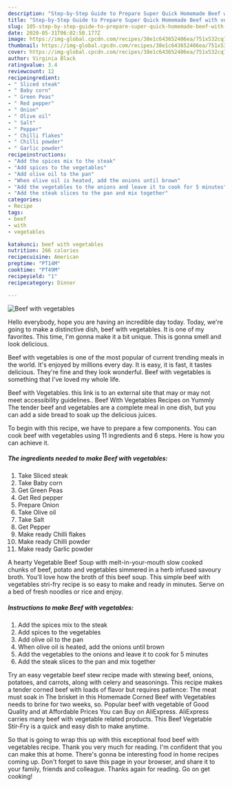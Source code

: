 ```yaml
---
description: "Step-by-Step Guide to Prepare Super Quick Homemade Beef with vegetables"
title: "Step-by-Step Guide to Prepare Super Quick Homemade Beef with vegetables"
slug: 105-step-by-step-guide-to-prepare-super-quick-homemade-beef-with-vegetables
date: 2020-05-31T06:02:50.177Z
image: https://img-global.cpcdn.com/recipes/38e1c643652406ea/751x532cq70/beef-with-vegetables-recipe-main-photo.jpg
thumbnail: https://img-global.cpcdn.com/recipes/38e1c643652406ea/751x532cq70/beef-with-vegetables-recipe-main-photo.jpg
cover: https://img-global.cpcdn.com/recipes/38e1c643652406ea/751x532cq70/beef-with-vegetables-recipe-main-photo.jpg
author: Virginia Black
ratingvalue: 3.4
reviewcount: 12
recipeingredient:
- " Sliced steak"
- " Baby corn"
- " Green Peas"
- " Red pepper"
- " Onion"
- " Olive oil"
- " Salt"
- " Pepper"
- " Chilli flakes"
- " Chilli powder"
- " Garlic powder"
recipeinstructions:
- "Add the spices mix to the steak"
- "Add spices to the vegetables"
- "Add olive oil to the pan"
- "When olive oil is heated, add the onions until brown"
- "Add the vegetables to the onions and leave it to cook for 5 minutes"
- "Add the steak slices to the pan and mix together"
categories:
- Recipe
tags:
- beef
- with
- vegetables

katakunci: beef with vegetables 
nutrition: 266 calories
recipecuisine: American
preptime: "PT14M"
cooktime: "PT49M"
recipeyield: "1"
recipecategory: Dinner

---
```



![Beef with vegetables](https://img-global.cpcdn.com/recipes/38e1c643652406ea/751x532cq70/beef-with-vegetables-recipe-main-photo.jpg)

Hello everybody, hope you are having an incredible day today. Today, we're going to make a distinctive dish, beef with vegetables. It is one of my favorites. This time, I'm gonna make it a bit unique. This is gonna smell and look delicious.

Beef with vegetables is one of the most popular of current trending meals in the world. It's enjoyed by millions every day. It is easy, it is fast, it tastes delicious. They're fine and they look wonderful. Beef with vegetables is something that I've loved my whole life.

Beef with Vegetables. this link is to an external site that may or may not meet accessibility guidelines.. Beef With Vegetables Recipes on Yummly The tender beef and vegetables are a complete meal in one dish, but you can add a side bread to soak up the delicious juices.


To begin with this recipe, we have to prepare a few components. You can cook beef with vegetables using 11 ingredients and 6 steps. Here is how you can achieve it.

<!--inarticleads1-->

##### The ingredients needed to make Beef with vegetables:

1. Take  Sliced steak
1. Take  Baby corn
1. Get  Green Peas
1. Get  Red pepper
1. Prepare  Onion
1. Take  Olive oil
1. Take  Salt
1. Get  Pepper
1. Make ready  Chilli flakes
1. Make ready  Chilli powder
1. Make ready  Garlic powder


A hearty Vegetable Beef Soup with melt-in-your-mouth slow cooked chunks of beef, potato and vegetables simmered in a herb infused savoury broth. You&#39;ll love how the broth of this beef soup. This simple beef with vegetables stri-fry recipe is so easy to make and ready in minutes. Serve on a bed of fresh noodles or rice and enjoy. 

<!--inarticleads2-->

##### Instructions to make Beef with vegetables:

1. Add the spices mix to the steak
1. Add spices to the vegetables
1. Add olive oil to the pan
1. When olive oil is heated, add the onions until brown
1. Add the vegetables to the onions and leave it to cook for 5 minutes
1. Add the steak slices to the pan and mix together


Try an easy vegetable beef stew recipe made with stewing beef, onions, potatoes, and carrots, along with celery and seasonings. This recipe makes a tender corned beef with loads of flavor but requires patience: The meat must soak in The brisket in this Homemade Corned Beef with Vegetables needs to brine for two weeks, so. Popular beef with vegetable of Good Quality and at Affordable Prices You can Buy on AliExpress. AliExpress carries many beef with vegetable related products. This Beef Vegetable Stir-Fry is a quick and easy dish to make anytime. 

So that is going to wrap this up with this exceptional food beef with vegetables recipe. Thank you very much for reading. I'm confident that you can make this at home. There's gonna be interesting food in home recipes coming up. Don't forget to save this page in your browser, and share it to your family, friends and colleague. Thanks again for reading. Go on get cooking!

